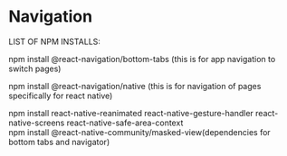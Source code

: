 # Navigation
  LIST OF NPM INSTALLS:
	
 npm install @react-navigation/bottom-tabs (this is for app navigation to switch pages)
	
 npm install @react-navigation/native (this is for navigation of pages specifically for react native)
	
 npm install react-native-reanimated react-native-gesture-handler react-native-screens react-native-safe-area-context 	
 npm install @react-native-community/masked-view(dependencies for bottom tabs and navigator)
